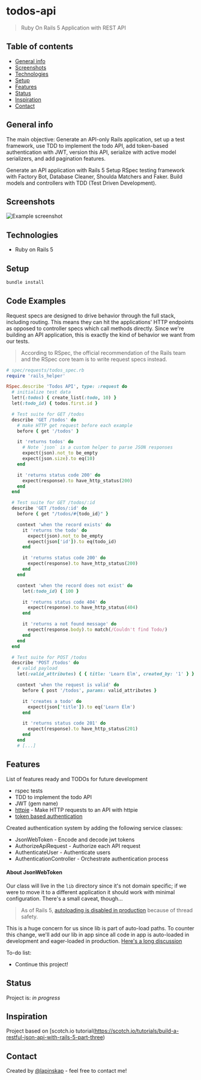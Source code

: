 # todos-api
> Ruby On Rails 5 Application with REST API 

## Table of contents
* [General info](#general-info)
* [Screenshots](#screenshots)
* [Technologies](#technologies)
* [Setup](#setup)
* [Features](#features)
* [Status](#status)
* [Inspiration](#inspiration)
* [Contact](#contact)

## General info
The main objective: Generate an API-only Rails application, set up a test framework, use TDD to implement the todo API, add token-based authentication with JWT, version this API, serialize with active model serializers, and add pagination features.

Generate an API application with Rails 5
Setup RSpec testing framework with Factory Bot, Database Cleaner, Shoulda Matchers and Faker.
Build models and controllers with TDD (Test Driven Development).

## Screenshots
![Example screenshot](./img/screenshot.png)

## Technologies
* Ruby on Rails 5

## Setup

```ruby
bundle install

```

## Code Examples

Request specs are designed to drive behavior through the full stack, including routing. This means they can hit the applications' HTTP endpoints as opposed to controller specs which call methods directly. Since we're building an API application, this is exactly the kind of behavior we want from our tests.

> According to RSpec, the official recommendation of the Rails team and the RSpec core team is to write request specs instead.


```ruby
# spec/requests/todos_spec.rb
require 'rails_helper'

RSpec.describe 'Todos API', type: :request do
  # initialize test data 
  let!(:todos) { create_list(:todo, 10) }
  let(:todo_id) { todos.first.id }

  # Test suite for GET /todos
  describe 'GET /todos' do
    # make HTTP get request before each example
    before { get '/todos' }

    it 'returns todos' do
      # Note `json` is a custom helper to parse JSON responses
      expect(json).not_to be_empty
      expect(json.size).to eq(10)
    end

    it 'returns status code 200' do
      expect(response).to have_http_status(200)
    end
  end

  # Test suite for GET /todos/:id
  describe 'GET /todos/:id' do
    before { get "/todos/#{todo_id}" }

    context 'when the record exists' do
      it 'returns the todo' do
        expect(json).not_to be_empty
        expect(json['id']).to eq(todo_id)
      end

      it 'returns status code 200' do
        expect(response).to have_http_status(200)
      end
    end

    context 'when the record does not exist' do
      let(:todo_id) { 100 }

      it 'returns status code 404' do
        expect(response).to have_http_status(404)
      end

      it 'returns a not found message' do
        expect(response.body).to match(/Couldn't find Todo/)
      end
    end
  end

  # Test suite for POST /todos
  describe 'POST /todos' do
    # valid payload
    let(:valid_attributes) { { title: 'Learn Elm', created_by: '1' } }

    context 'when the request is valid' do
      before { post '/todos', params: valid_attributes }

      it 'creates a todo' do
        expect(json['title']).to eq('Learn Elm')
      end

      it 'returns status code 201' do
        expect(response).to have_http_status(201)
      end
    end
    # [...]
```

## Features
List of features ready and TODOs for future development
* rspec tests
* TDD to implement the todo API
*  JWT (gem name)
* [httpie](https://httpie.org/doc#installation) - Make HTTP requests to an API with httpie
* [token based authentication](https://stackoverflow.com/questions/1592534/what-is-token-based-authentication)

 Created authentication system by adding the following service classes:

* JsonWebToken - Encode and decode jwt tokens
* AuthorizeApiRequest - Authorize each API request
* AuthenticateUser - Authenticate users
* AuthenticationController - Orchestrate authentication process

#### About JsonWebToken

Our class will live in the ```lib``` directory since it's not domain specific; if we were to move it to a different application it should work with minimal configuration. There's a small caveat, though...

> As of Rails 5, [autoloading is disabled in production](http://edgeguides.rubyonrails.org/upgrading_ruby_on_rails.html#autoloading-is-disabled-after-booting-in-the-production-environment) because of thread safety.

This is a huge concern for us since lib is part of auto-load paths. To counter this change, we'll add our lib in app since all code in app is auto-loaded in development and eager-loaded in production. [Here's a long discussion](https://github.com/rails/rails/issues/131420)

To-do list:
* Continue this project!

## Status
Project is: _in progress_

## Inspiration
Project based on [scotch.io tutorial(https://scotch.io/tutorials/build-a-restful-json-api-with-rails-5-part-three)

## Contact
Created by [@lapinskap](https://www.facebook.com/paulina.lapinska99) - feel free to contact me!
